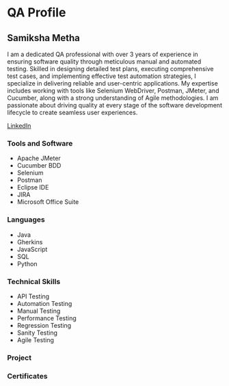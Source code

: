 # QA Profile 
## Samiksha Metha 

I am a dedicated QA professional with over 3 years of experience in ensuring software quality through meticulous manual and automated testing.
Skilled in designing detailed test plans, executing comprehensive test cases, and implementing effective test automation strategies, I specialize in delivering reliable and user-centric applications. My expertise includes working with tools like Selenium WebDriver, Postman, JMeter, and Cucumber, along with a strong understanding of Agile methodologies. I am passionate about driving quality at every stage of the software development lifecycle to create seamless user experiences.

[LinkedIn](www.linkedin.com/in/samiksha-metha)

### Tools and Software
* Apache JMeter
* Cucumber BDD
* Selenium
* Postman
* Eclipse IDE
* JIRA
* Microsoft Office Suite


### Languages
* Java
* Gherkins
* JavaScript
* SQL
* Python

### Technical Skills
* API Testing
* Automation Testing
* Manual Testing
* Performance Testing
* Regression Testing
* Sanity Testing
* Agile Testing

### Project 


### Certificates 


